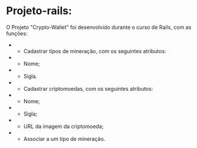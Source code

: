 # Projeto-rails:
  O Projeto "Crypto-Wallet" foi desenvolvido durante o curso de Rails, com as funções:
*  - Cadastrar tipos de mineração, com os seguintes atributos:
*    - Nome;
*    - Sigla.
*  - Cadastrar criptomoedas, com os seguintes atributos:
*    - Nome;
*    - Sigla;
*    - URL da imagem da criptomoeda;
*    - Associar a um tipo de mineração.

